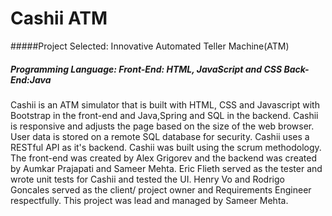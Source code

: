 # Cashii ATM

#####Project Selected: Innovative Automated Teller Machine(ATM) 
##### Programming Language: Front-End: HTML, JavaScript and CSS Back-End:Java 

Cashii is an ATM simulator that is built with HTML, CSS and Javascript with Bootstrap in the front-end and Java,Spring and SQL in the backend. Cashii is responsive and adjusts the page based on the size of the web browser. User data is stored on a remote SQL database for security. Cashii uses a RESTful API as it's backend. Cashii was built using the scrum methodology. The front-end was created by Alex Grigorev and the backend was created by Aumkar Prajapati and Sameer Mehta. Eric Flieth served as the tester and wrote unit tests for Cashii and tested the UI. Henry Vo and Rodrigo Goncales served as the client/ project owner and Requirements Engineer respectfully. This project was lead and managed by Sameer Mehta.
